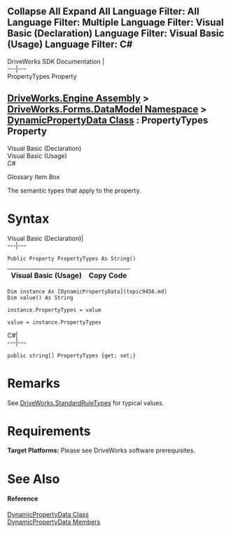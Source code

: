 Collapse All Expand All Language Filter: All  Language Filter: Multiple  Language Filter: Visual Basic (Declaration) Language Filter: Visual Basic (Usage) Language Filter: C#  
---  
DriveWorks SDK Documentation  |   
---|---  
PropertyTypes Property   
  
[DriveWorks.Engine Assembly](topic2156.md) > [DriveWorks.Forms.DataModel Namespace](topic9371.md) > [DynamicPropertyData Class](topic9456.md) : PropertyTypes Property  
---  
  
Visual Basic (Declaration)    
Visual Basic (Usage)    
C# 

Glossary Item Box

The semantic types that apply to the property. 

# Syntax

Visual Basic (Declaration)|   
---|---  
      
    
    Public Property PropertyTypes As String()  
  
Visual Basic (Usage)| Copy Code  
---|---  
      
    
    Dim instance As [DynamicPropertyData](topic9456.md)
    Dim value() As String
     
    instance.PropertyTypes = value
     
    value = instance.PropertyTypes  
  
C#|   
---|---  
      
    
    public string[] PropertyTypes {get; set;}  
  
# Remarks

See [DriveWorks.StandardRuleTypes](topic5461.md) for typical values.

# Requirements

**Target Platforms:** Please see DriveWorks software prerequisites.

# See Also

#### Reference

[DynamicPropertyData Class](topic9456.md)   
[DynamicPropertyData Members](topic9457.md)


